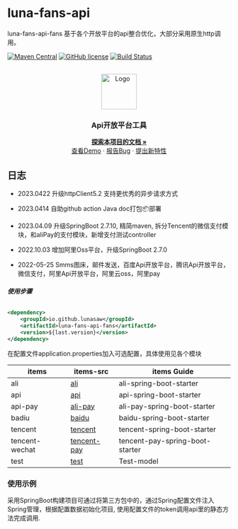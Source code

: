 # luna-fans-api

luna-fans-api-fans 基于各个开放平台的api整合优化，大部分采用原生http调用。

<!-- PROJECT SHIELDS -->

[![Maven Central](https://img.shields.io/maven-central/v/io.github.lunasaw/luna-fans-api)](https://mvnrepository.com/artifact/io.github.lunasaw/luna-fans-api)
[![GitHub license](https://img.shields.io/badge/MIT_License-blue.svg)](https://raw.githubusercontent.com/lunasaw/luna-fans-api/master/LICENSE)
[![Build Status](https://github.com/lunasaw/luna-fans-api/actions/workflows/publish-javadoc.yml/badge.svg?branch=master)](https://github.com/lunasaw/luna-fans-api/actions)

<!-- PROJECT LOGO -->
<br />

<div align="center">
  <a href="https://github.com/lunasaw/luna-fans-api/">
    <img src="https://i.loli.net/2020/07/28/5MzIVArBZyp8NgX.png" alt="Logo" width="80" height="80">
  </a>
</div>
<h3 align="center">Api开放平台工具</h3>
  <div align="center">
    <a href="https://github.com/lunasaw/luna-fans-api"><strong>探索本项目的文档 »</strong></a>
    <br />
    <a href="https://github.com/lunasaw/luna-fans-api/tree/master/test-luna-fans-api">查看Demo</a>
    ·
    <a href="https://github.com/lunasaw/luna-fans-api/issues">报告Bug</a>
    ·
    <a href="https://github.com/lunasaw/luna-fans-api/issues">提出新特性</a>
 </div>

## 日志

- 2023.0422 升级httpClient5.2 支持更优秀的异步请求方式
- 2023.0414 自助github action Java doc打包📦部署
- 2023.04.09 升级SpringBoot 2.7.10, 精简maven, 拆分Tencent的微信支付模块，和aliPay的支付模块，新增支付测试controller
- 2022.10.03 增加阿里Oss平台，升级SpringBoot 2.7.0

- 2022-05-25 Smms图床，邮件发送，百度Api开放平台，腾讯Api开放平台，微信支付，阿里Api开放平台，阿里云oss，阿里pay

###### **使用步骤**

```xml
<dependency>
    <groupId>io.github.lunasaw</groupId>
    <artifactId>luna-fans-api-fans</artifactId>
    <version>${last.version}</version>
</dependency>
```

在配置文件application.properties加入可选配置，具体使用见各个模块

| items          | items-src                                                    | items Guide                     |
| -------------- | ------------------------------------------------------------ | ------------------------------- |
| ali            | [ali](https://lunasaw.github.io/luna-fans-api/ali-spring-boot-starter/) | ali-spring-boot-starter         |
| api            | [api](https://lunasaw.github.io/luna-fans-api//api-spring-boot-starter) | api-spring-boot-starter         |
| api-pay        | [ali-pay](https://lunasaw.github.io/luna-fans-api//ali-pay-spring-boot-starter) | ali-pay-spring-boot-starter     |
| badiu          | [baidu](https://lunasaw.github.io/luna-fans-api//baidu-spring-boot-starter) | baidu-spring-boot-starter       |
| tencent        | [tencent](https://lunasaw.github.io/luna-fans-api/tencent-spring-boot-starter) | tencent-spring-boot-starter     |
| tencent-wechat | [tencent-pay](https://lunasaw.github.io/luna-fans-api//tencent-pay-spring-boot-starter) | tencent-pay-spring-boot-starter |
| test           | [test](https://lunasaw.github.io/luna-fans-api//test-luna-fans-api) | Test-model                      |

### 使用示例

采用SpringBoot构建项目可通过将第三方包中的，通过Spring配置文件注入Spring管理，根据配置数据初始化项目, 使用配置文件的token调用api里的静态方法完成调用.



